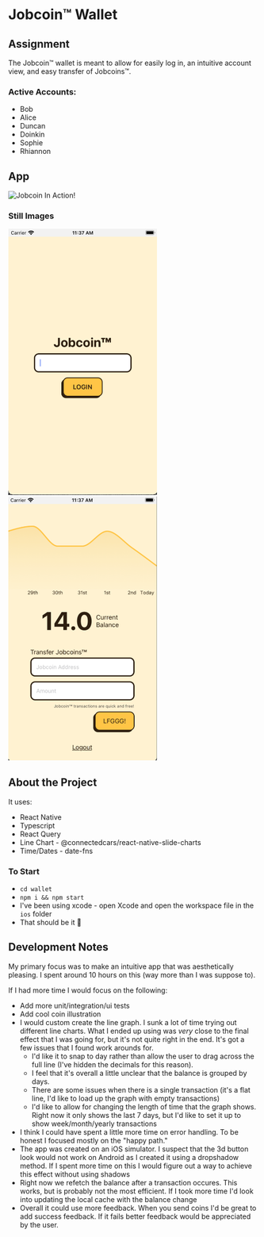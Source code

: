 # Jobcoin™ Wallet

## Assignment

The Jobcoin™ wallet is meant to allow for easily log in, an intuitive account view, and easy transfer of Jobcoins™.

### Active Accounts:

- Bob
- Alice
- Duncan
- Doinkin
- Sophie
- Rhiannon

## App

![Jobcoin In Action!](assets/Jobcoin_01_sm.gif)

### Still Images

<div>
<img src="assets/Jobcoin_SignIn.png" alt="Sign In Screen" width="300">
<img src="assets/Jobcoin_AccountScreen.png" alt="Account Screen" width="300">
</div>

## About the Project

It uses:

- React Native
- Typescript
- React Query
- Line Chart - @connectedcars/react-native-slide-charts
- Time/Dates - date-fns

### To Start

- `cd wallet`
- `npm i && npm start`
- I've been using xcode - open Xcode and open the workspace file in the `ios` folder
- That should be it 🎉

## Development Notes

My primary focus was to make an intuitive app that was aesthetically pleasing. I spent around 10 hours on this (way more than I was suppose to).

If I had more time I would focus on the following:

- Add more unit/integration/ui tests
- Add cool coin illustration
- I would custom create the line graph. I sunk a lot of time trying out different line charts. What I ended up using was _very_ close to the final effect that I was going for, but it's not quite right in the end. It's got a few issues that I found work arounds for.
  - I'd like it to snap to day rather than allow the user to drag across the full line (I've hidden the decimals for this reason).
  - I feel that it's overall a little unclear that the balance is grouped by days.
  - There are some issues when there is a single transaction (it's a flat line, I'd like to load up the graph with empty transactions)
  - I'd like to allow for changing the length of time that the graph shows. Right now it only shows the last 7 days, but I'd like to set it up to show week/month/yearly transactions
- I think I could have spent a little more time on error handling. To be honest I focused mostly on the "happy path."
- The app was created on an iOS simulator. I suspect that the 3d button look would not work on Android as I created it using a dropshadow method. If I spent more time on this I would figure out a way to achieve this effect without using shadows
- Right now we refetch the balance after a transaction occures. This works, but is probably not the most efficient. If I took more time I'd look into updating the local cache with the balance change
- Overall it could use more feedback. When you send coins I'd be great to add success feedback. If it fails better feedback would be appreciated by the user.
